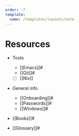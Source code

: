 ```yaml
---
order: -7
template:
  name: /templates/layouts/note
---
```


# Resources

- Tools
  - [[Emacs]]#
  - [[Git]]#
  - [ ] [[Nix]]

- General info
  - [[Onboarding]]#
  - [[Passwords]]#
  - [[Windows]]#

- [[Books]]#

- [[Glossary]]#
```
